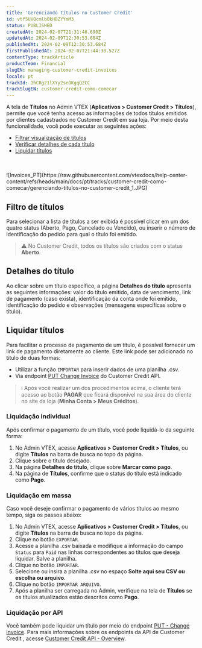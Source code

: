 ```yaml
---
title: 'Gerenciando títulos no Customer Credit'
id: vtf5UVQcmlb0kHBZYYmM3
status: PUBLISHED
createdAt: 2024-02-07T21:31:46.690Z
updatedAt: 2024-02-09T12:30:53.684Z
publishedAt: 2024-02-09T12:30:53.684Z
firstPublishedAt: 2024-02-07T21:44:30.527Z
contentType: trackArticle
productTeam: Financial
slugEN: managing-customer-credit-invoices
locale: pt
trackId: 1hCRg21lXYy2seOKgqQ2CC
trackSlugEN: customer-credit-como-comecar
---
```


A tela de __Títulos__ no Admin VTEX (__Aplicativos > Customer Credit > Títulos__), permite que você tenha acesso as informações de todos títulos emitidos por clientes cadastrados no Customer Credit em sua loja. Por meio desta funcionalidade, você pode executar as seguintes ações:

- [Filtrar visualização de títulos](#filtro-de-titulos) 
- [Verificar detalhes de cada título](#detalhes-do-titulo)
- [Liquidar títulos](#liquidar-titulos)
<br>
<br>
![Invoices_PT](https://raw.githubusercontent.com/vtexdocs/help-center-content/refs/heads/main/docs/pt/tracks/customer-credit-como-comecar/gerenciando-titulos-no-customer-credit_1.JPG)

## Filtro de títulos

Para selecionar a lista de títulos a ser exibida é possível clicar em um dos quatro status (Aberto, Pago, Cancelado ou Vencido), ou inserir o número de identificação do pedido para qual o título foi emitido.

> ⚠️ No Customer Credit, todos os títulos são criados com o status **Aberto**.

## Detalhes do título

Ao clicar sobre um título específico, a página __Detalhes do título__ apresenta as seguintes informações: valor do título emitido, data de vencimento, link de pagamento (caso exista), identificação da conta onde foi emitido, identificação do pedido e observações (mensagens específicas sobre o título).

## Liquidar títulos

Para facilitar o processo de pagamento de um título, é possível fornecer um link de pagamento diretamente ao cliente. Este link pode ser adicionado no título de duas formas:

- Utilizar a função `IMPORTAR` para inserir dados de uma planilha .csv.
- Via endpoint [PUT Change Invoice](https://developers.vtex.com/docs/api-reference/customer-credit-api#put-/api/creditcontrol/accounts/-creditAccountId-/invoices/-invoiceId-) do Customer Credit API.

> ℹ️ Após você realizar um dos procedimentos acima, o cliente terá acesso ao botão **PAGAR** que ficará disponível na sua área do cliente no site da loja (**Minha Conta > Meus Créditos**).

### Liquidação individual

Após confirmar o pagamento de um título, você pode liquidá-lo da seguinte forma:

1. No Admin VTEX, acesse __Aplicativos > Customer Credit > Títulos__, ou digite __Títulos__ na barra de busca no topo da página.
2. Clique sobre o título desejado.
3. Na página __Detalhes do título__, clique sobre __Marcar como pago__.
4. Na página de __Títulos__, confirme que o status do título está indicado como __Pago__.

### Liquidação em massa

Caso você deseje confirmar o pagamento de vários títulos ao mesmo tempo, siga os passos abaixo:

1. No Admin VTEX, acesse __Aplicativos > Customer Credit > Títulos__, ou digite __Títulos__ na barra de busca no topo da página.
2. Clique no botão `EXPORTAR`.
3. Acesse a planilha .csv baixada e modifique a informação do campo `Status` para `Paid` nas linhas correspondentes ao títulos que deseja liquidar. Salve a planilha. 
4. Clique no botão `IMPORTAR`.
5. Selecione ou insira a planilha .csv no espaço __Solte aqui seu CSV ou escolha ou arquivo__.
6. Clique no botão `IMPORTAR ARQUIVO`.
7. Após a planilha ser carregada no Admin, verifique na tela de __Títulos__ se os títulos atualizados estão descritos como __Pago__. 

### Liquidação por API

Você também pode liquidar um título por meio do endpoint [PUT - Change invoice](https://developers.vtex.com/docs/api-reference/customer-credit-api#put-/api/creditcontrol/accounts/-creditAccountId-/invoices/-invoiceId-). Para mais informações sobre os endpoints da API de Customer Credit , acesse [Customer Credit API - Overview](https://developers.vtex.com/docs/api-reference/customer-credit-api#overview).

